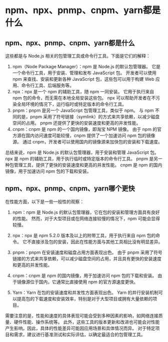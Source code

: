 # npm、npx、pnmp、cnpm、yarn都是什么

## npm、npx、pnmp、cnpm、yarn都是什么

这些都是与 Node.js 相关的包管理工具或命令行工具。下面是它们的解释：
1. npm（Node Package Manager）：npm 是 Node.js 的默认包管理器。
它是一个命令行工具，用于安装、管理和发布 JavaScript 包。 
开发者可以使用 npm 来查找、安装和更新各种 JavaScript 包，这些包可以用于构建 Web 应用、命令行工具、后端服务等。
2. npx：npx 是一个 npm 的辅助工具，随 npm 一同安装。
它用于执行来自 npm 包的命令，而无需在本地全局安装这些包。
npx 可以帮助开发者在不污染全局环境的情况下，运行临时或特定版本的命令行工具。
3. pnpm：pnpm 是另一个 JavaScript 包管理工具，类似于 npm。
与 npm 不同的是，pnpm 采用了符号链接（symlink）的方式来共享依赖，以减少磁盘空间的占用。
pnpm 还提供了更快的安装速度和更高的并发性能。
4. cnpm：cnpm 是 npm 的一个国内镜像，即淘宝 NPM 镜像。
由于 npm 的官方源在国内访问速度可能较慢，cnpm 提供了一个加速访问 npm 包的镜像源。
通过 cnpm，开发者可以使用国内的镜像源来加快包的安装和下载速度。


总结来说，npm 是 Node.js 的默认包管理器，用于安装和管理 JavaScript 包。
npx 是 npm 的辅助工具，用于执行临时或特定版本的命令行工具。
pnpm 是另一种包管理工具，提供了更快的安装速度和更高的并发性能。 
cnpm 是 npm 的国内镜像，用于加速访问 npm 包的下载和安装。

## npm、npx、pnmp、cnpm、yarn哪个更快

在性能方面，以下是一些一般性的观察：

1. npm：npm 是 Node.js 的默认包管理器，它在包的安装和管理方面具有良好的性能。
然而，对于大型项目或在网络连接较慢的情况下，npm 可能会显得较慢。

2. npx：npx 是 npm 5.2.0 版本及以上的附带工具，用于执行来自 npm 包的命令。
它不直接涉及包的安装，因此在性能方面与其他工具相比没有明显差异。

3. pnpm：pnpm 在安装速度和磁盘占用方面表现出色。
由于 pnpm 采用了符号链接的方式来共享依赖，可以减少磁盘空间的占用，并且具有更快的安装速度和更高的并发性能。

4. cnpm：cnpm 是 npm 的国内镜像，用于加速访问 npm 包的下载和安装。
由于镜像源位于国内，它通常比直接使用 npm 的官方源速度更快。

5. Yarn：Yarn 在包的安装速度和并发性方面表现出色。
Yarn 的并行安装机制可以提高包的下载速度和安装效率，特别是对于大型项目或拥有大量依赖的项目。

需要注意的是，性能和速度的具体表现可能会受到多种因素的影响，如网络连接质量、硬件性能、操作系统等。
此外，这些工具的版本更新和改进也可能会对性能产生影响。因此，具体的性能差异可能因应用场景和具体情况而异。
对于特定项目和需求，建议进行基准测试和实际评估，以确定最适合的包管理工具。
